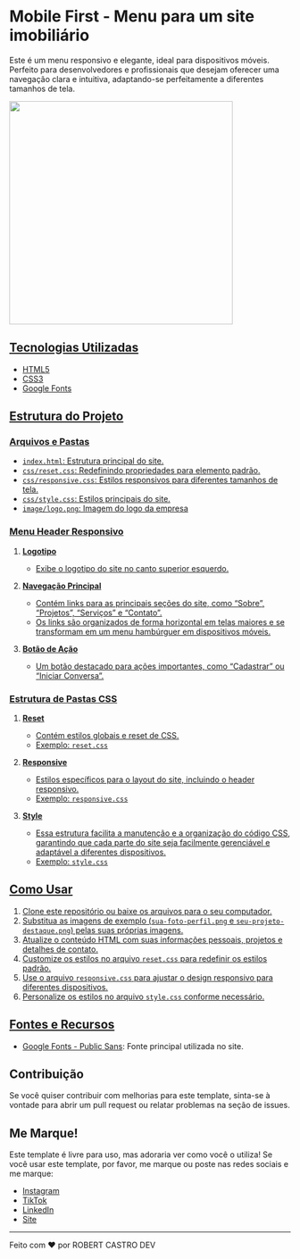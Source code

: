 # Mobile First - Menu para um site imobiliário

Este é um menu responsivo e elegante, ideal para dispositivos móveis. Perfeito para desenvolvedores e profissionais que desejam oferecer uma navegação clara e intuitiva, adaptando-se perfeitamente a diferentes tamanhos de tela.

<div alingn="center">
  <a href="https://github.com/RobertCastro86">
    <img height="400px" src="animação.gif">
</div>



## Tecnologias Utilizadas

- HTML5
- CSS3
- Google Fonts

## Estrutura do Projeto

### Arquivos e Pastas

- `index.html`: Estrutura principal do site.
- `css/reset.css`: Redefinindo propriedades para elemento padrão.
- `css/responsive.css`: Estilos responsivos para diferentes tamanhos de tela.
- `css/style.css`: Estilos principais do site.
- `image/logo.png`: Imagem do logo da empresa

### Menu Header Responsivo

1. **Logotipo**
   - Exibe o logotipo do site no canto superior esquerdo.

2. **Navegação Principal**
   - Contém links para as principais seções do site, como “Sobre”, “Projetos”, “Serviços” e “Contato”.
   - Os links são organizados de forma horizontal em telas maiores e se transformam em um menu hambúrguer em dispositivos móveis.

3. **Botão de Ação**
   - Um botão destacado para ações importantes, como “Cadastrar” ou “Iniciar Conversa”.
  
### Estrutura de Pastas CSS

1. **Reset**
   - Contém estilos globais e reset de CSS.
   - Exemplo: `reset.css`

2. **Responsive**
   - Estilos específicos para o layout do site, incluindo o header responsivo.
   - Exemplo: `responsive.css`

3. **Style**
   - Essa estrutura facilita a manutenção e a organização do código CSS, garantindo que cada parte do site seja facilmente gerenciável e adaptável a diferentes dispositivos.
   - Exemplo: `style.css`
   

## Como Usar

1. Clone este repositório ou baixe os arquivos para o seu computador.
2. Substitua as imagens de exemplo (`sua-foto-perfil.png` e `seu-projeto-destaque.png`) pelas suas próprias imagens.
3. Atualize o conteúdo HTML com suas informações pessoais, projetos e detalhes de contato.
4. Customize os estilos no arquivo `reset.css` para redefinir os estilos padrão.
5. Use o arquivo `responsive.css` para ajustar o design responsivo para diferentes dispositivos.
6. Personalize os estilos no arquivo `style.css` conforme necessário.

## Fontes e Recursos

- [Google Fonts - Public Sans](): Fonte principal utilizada no site.

## Contribuição

Se você quiser contribuir com melhorias para este template, sinta-se à vontade para abrir um pull request ou relatar problemas na seção de issues.

## Me Marque!

Este template é livre para uso, mas adoraria ver como você o utiliza! Se você usar este template, por favor, me marque ou poste nas redes sociais e me marque:

- [Instagram](https://www.instagram.com/robertviniciuscastro/)
- [TikTok](https://www.tiktok.com/@robertcastroempreendedor)
- [LinkedIn](https://www.linkedin.com/in/robert-castro-606352108/)
- [Site](https://robertcastroimoveis.com.br/)

---

Feito com ❤️ por ROBERT CASTRO DEV
